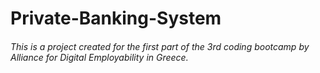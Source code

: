 # Private-Banking-System

###### This is a project created for the first part of the 3rd coding bootcamp by Alliance for Digital Employability in Greece.
